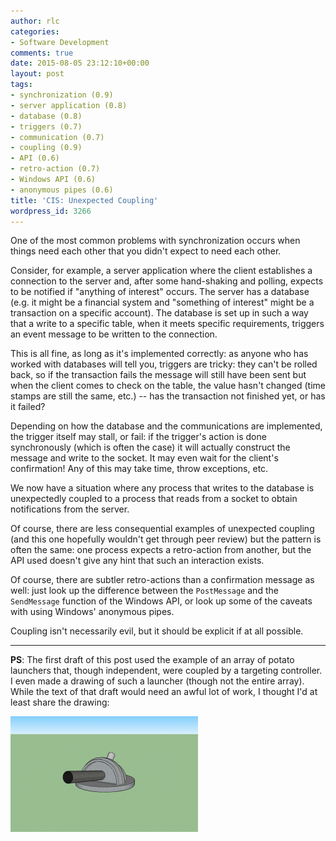 ```yaml
---
author: rlc
categories:
- Software Development
comments: true
date: 2015-08-05 23:12:10+00:00
layout: post
tags:
- synchronization (0.9)
- server application (0.8)
- database (0.8)
- triggers (0.7)
- communication (0.7)
- coupling (0.9)
- API (0.6)
- retro-action (0.7)
- Windows API (0.6)
- anonymous pipes (0.6)
title: 'CIS: Unexpected Coupling'
wordpress_id: 3266
---
```


One of the most common problems with synchronization occurs when things need each other that you didn't expect to need each other.

<!--more-->

Consider, for example, a server application where the client establishes a connection to the server and, after some hand-shaking and polling, expects to be notified if "anything of interest" occurs. The server has a database (e.g. it might be a financial system and "something of interest" might be a transaction on a specific account). The database is set up in such a way that a write to a specific table, when it meets specific requirements, triggers an event message to be written to the connection.

This is all fine, as long as it's implemented correctly: as anyone who has worked with databases will tell you, triggers are tricky: they can't be rolled back, so if the transaction fails the message will still have been sent but when the client comes to check on the table, the value hasn't changed (time stamps are still the same, etc.) -- has the transaction not finished yet, or has it failed?

Depending on how the database and the communications are implemented, the trigger itself may stall, or fail: if the trigger's action is done synchronously (which is often the case) it will actually construct the message and write to the socket. It may even wait for the client's confirmation! Any of this may take time, throw exceptions, etc.

We now have a situation where any process that writes to the database is unexpectedly coupled to a process that reads from a socket to obtain notifications from the server.

Of course, there are less consequential examples of unexpected coupling (and this one hopefully wouldn't get through peer review) but the pattern is often the same: one process expects a retro-action from another, but the API used doesn't give any hint that such an interaction exists.

Of course, there are subtler retro-actions than a confirmation message as well: just look up the difference between the `PostMessage` and the `SendMessage` function of the Windows API, or look up some of the caveats with using Windows' anonymous pipes.

Coupling isn't necessarily evil, but it should be explicit if at all possible.

---

**PS**: The first draft of this post used the example of an array of potato launchers that, though independent, were coupled by a targeting controller. I even made a drawing of such a launcher (though not the entire array). While the text of that draft would need an awful lot of work, I thought I'd at least share the drawing:

<img src="/assets/2014/08/Potato-launcher-300x185.png" alt="Potato launcher">